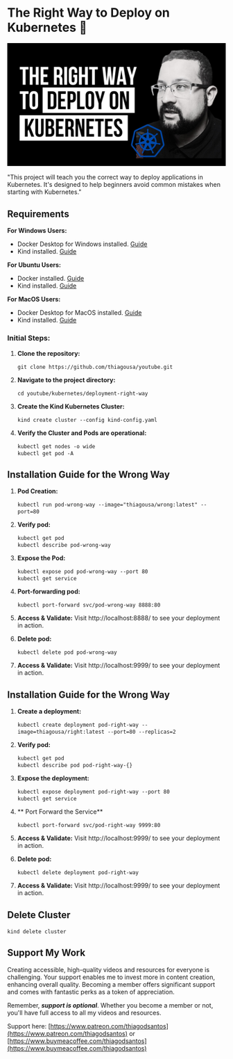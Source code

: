 # The Right Way to Deploy on Kubernetes  🌟

![Project Overview](/kubernetes/deployment-right-way/screenshot/deploy-on-kubernetes.jpeg)

"This project will teach you the correct way to deploy applications in Kubernetes. It's designed to help beginners avoid common mistakes when starting with Kubernetes."

## Requirements

**For Windows Users:**
- Docker Desktop for Windows installed. [Guide](https://www.youtube.com/watch?v=8MrnvUSW_34)
- Kind installed. [Guide](https://www.youtube.com/watch?v=kbeqNY0v0c4&t)

**For Ubuntu Users:**
- Docker installed. [Guide](https://www.youtube.com/watch?v=f1JqnioiCaQ)
- Kind installed. [Guide](https://www.youtube.com/watch?v=rFAQRhi-Vs0)

**For MacOS Users:**
- Docker Desktop for MacOS installed. [Guide](https://www.youtube.com/watch?v=knarlToekQ0&t)
- Kind installed. [Guide](https://www.youtube.com/watch?v=s1gmbUgVkL)

### Initial Steps:
1. **Clone the repository:**
   ```
   git clone https://github.com/thiagousa/youtube.git
   ```
2. **Navigate to the project directory:**
   ```
   cd youtube/kubernetes/deployment-right-way
   ```
3. **Create the Kind Kubernetes Cluster:**
   ```
   kind create cluster --config kind-config.yaml
   ```
4. **Verify the Cluster and Pods are operational:**
   ```
   kubectl get nodes -o wide
   kubectl get pod -A
   ```

## Installation Guide for the Wrong Way

1. **Pod Creation:**
   ```
   kubectl run pod-wrong-way --image="thiagousa/wrong:latest" --port=80
   ```

2. **Verify pod:**
   ```
   kubectl get pod 
   kubectl describe pod-wrong-way
   
3. **Expose the Pod:**
   ```
   kubectl expose pod pod-wrong-way --port 80
   kubectl get service
   ```
4. **Port-forwarding pod:**
   ```
   kubectl port-forward svc/pod-wrong-way 8888:80
   ```
6. **Access & Validate:** Visit http://localhost:8888/ to see your deployment in action.

7. **Delete pod:**
   ```
   kubectl delete pod pod-wrong-way
   ```
8. **Access & Validate:** Visit http://localhost:9999/ to see your deployment in action.

## Installation Guide for the Wrong Way

1. **Create a deployment:**
   ```
   kubectl create deployment pod-right-way --image=thiagousa/right:latest --port=80 --replicas=2
   ```
2. **Verify pod:**
   ```
   kubectl get pod 
   kubectl describe pod pod-right-way-{}
   ```
3. **Expose the deployment:**
   ```
   kubectl expose deployment pod-right-way --port 80
   kubectl get service
   ```
4. ** Port Forward the Service**
   ```
   kubectl port-forward svc/pod-right-way 9999:80
   ```
5. **Access & Validate:** Visit http://localhost:9999/ to see your deployment in action.
   
6. **Delete pod:**
   ```
   kubectl delete deployment pod-right-way
   ```
8. **Access & Validate:** Visit http://localhost:9999/ to see your deployment in action.

## Delete Cluster
   ```
   kind delete cluster
   ```
## Support My Work

Creating accessible, high-quality videos and resources for everyone is challenging. Your support enables me to invest more in content creation, enhancing overall quality. Becoming a member offers significant support and comes with fantastic perks as a token of appreciation.

Remember, ***support is optional***. Whether you become a member or not, you'll have full access to all my videos and resources.

Support here: [https://www.patreon.com/thiagodsantos](https://www.patreon.com/thiagodsantos) or [https://www.buymeacoffee.com/thiagodsantos](https://www.buymeacoffee.com/thiagodsantos)
